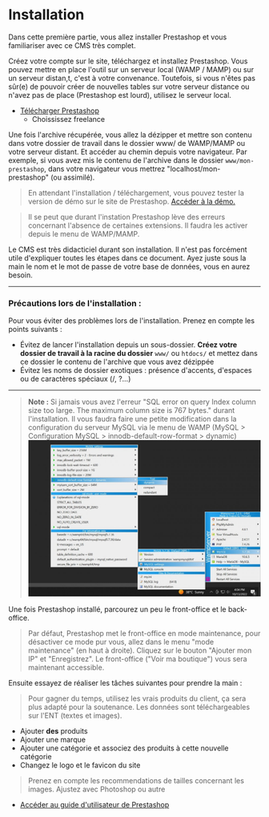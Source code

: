 # Installation

Dans cette première partie, vous allez installer Prestashop et vous familiariser avec ce CMS très complet.

Créez votre compte sur le site, téléchargez et installez Prestashop. Vous pouvez mettre en place l'outil sur un serveur local (WAMP / MAMP) ou sur un serveur distan,t, c'est à votre convenance. Toutefois, si vous n'êtes pas sûr(e) de pouvoir créer de nouvelles tables sur votre serveur distance ou n'avez pas de place (Prestashop est lourd), utilisez le serveur local.
- [Télécharger Prestashop](https://www.prestashop.com/fr/telecharger)
    - Choississez freelance

Une fois l'archive récupérée, vous allez la dézipper et mettre son contenu dans votre dossier de travail dans le dossier www/ de WAMP/MAMP ou votre serveur distant. Et accéder au chemin depuis votre navigateur. Par exemple, si vous avez mis le contenu de l'archive dans le dossier `www/mon-prestashop`, dans votre navigateur vous mettrez "localhost/mon-prestashop" (ou assimilé).

> En attendant l'installation / téléchargement, vous pouvez tester la version de démo sur le site de Prestashop. [Accéder à la démo.](https://demo.prestashop.com/#/en/front)

> Il se peut que durant l'instation Prestashop lève des erreurs concernant l'absence de certaines extensions. Il faudra les activer depuis le menu de WAMP/MAMP.

Le CMS est très didacticiel durant son installation. Il n'est pas forcément utile d'expliquer toutes les étapes dans ce document. Ayez juste sous la main le nom et le mot de passe de votre base de données, vous en aurez besoin.

___
### Précautions lors de l'installation :
Pour vous éviter des problèmes lors de l'installation. Prenez en compte les points suivants :
- Évitez de lancer l'installation depuis un sous-dossier. **Créez votre dossier de travail à la racine du dossier** `www/` ou `htdocs/` et mettez dans ce dossier le contenu de l'archive que vous avez dézippée 
- Évitez les noms de dossier exotiques : présence d'accents, d'espaces ou de caractères spéciaux (/, ?...)
___

> **Note :**
> Si jamais vous avez l'erreur "SQL error on query Index column size too large. The maximum column size is 767 bytes." durant l'installation. Il vous faudra faire une petite modification dans la configuration du serveur MySQL via le menu de WAMP (MySQL > Configuration MySQL > innodb-default-row-format > dynamic)
> ![](capture-3.jpg)

Une fois Prestashop installé, parcourez un peu le front-office et le back-office. 
> Par défaut, Prestashop met le front-office en mode maintenance, pour désactiver ce mode pur vous, allez dans le menu "mode maintenance" (en haut à droite). Cliquez sur le bouton "Ajouter mon IP" et "Enregistrez". Le front-office ("Voir ma boutique") vous sera maintenant accessible.

Ensuite essayez de réaliser les tâches suivantes pour prendre la main :
> Pour gagner du temps, utilisez les vrais produits du client, ça sera plus adapté pour la soutenance. Les données sont téléchargeables sur l'ENT (textes et images).
- Ajouter **des** produits
- Ajouter une marque
- Ajouter une catégorie et associez des produits à cette nouvelle catégorie
- Changez le logo et le favicon du site

> Prenez en compte les recommendations de tailles concernant les images. Ajustez avec Photoshop ou autre

- [Accéder au guide d'utilisateur de Prestashop](https://docs.prestashop-project.org/v.8-documentation/guide-utilisateur/premiers-pas)